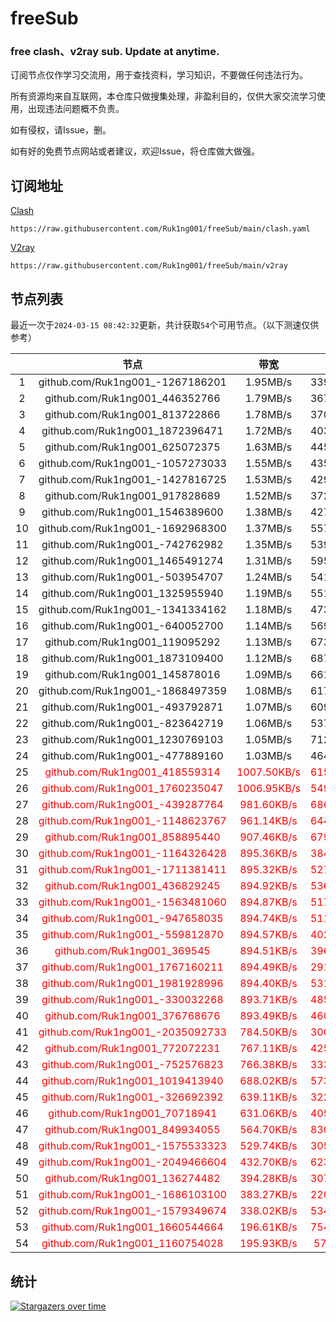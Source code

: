 # freeSub
### free clash、v2ray sub. Update at anytime.

订阅节点仅作学习交流用，用于查找资料，学习知识，不要做任何违法行为。

所有资源均来自互联网，本仓库只做搜集处理，非盈利目的，仅供大家交流学习使用，出现违法问题概不负责。

如有侵权，请Issue，删。

如有好的免费节点网站或者建议，欢迎Issue，将仓库做大做强。

## 订阅地址
[Clash](https://raw.githubusercontent.com/Ruk1ng001/freeSub/main/clash.yaml)
```
https://raw.githubusercontent.com/Ruk1ng001/freeSub/main/clash.yaml
```
[V2ray](https://raw.githubusercontent.com/Ruk1ng001/freeSub/main/v2ray)
```
https://raw.githubusercontent.com/Ruk1ng001/freeSub/main/v2ray
```

## 节点列表

最近一次于`2024-03-15 08:42:32`更新，共计获取`54`个可用节点。（以下测速仅供参考）

|  | 节点 | 带宽 | 延迟 |
|:-:|:--:|:--:|:--:|
 | 1 | github.com/Ruk1ng001_-1267186201 | 1.95MB/s | 339.00ms |
 | 2 | github.com/Ruk1ng001_446352766 | 1.79MB/s | 367.00ms |
 | 3 | github.com/Ruk1ng001_813722866 | 1.78MB/s | 370.00ms |
 | 4 | github.com/Ruk1ng001_1872396471 | 1.72MB/s | 403.00ms |
 | 5 | github.com/Ruk1ng001_625072375 | 1.63MB/s | 445.00ms |
 | 6 | github.com/Ruk1ng001_-1057273033 | 1.55MB/s | 435.00ms |
 | 7 | github.com/Ruk1ng001_-1427816725 | 1.53MB/s | 429.00ms |
 | 8 | github.com/Ruk1ng001_917828689 | 1.52MB/s | 372.00ms |
 | 9 | github.com/Ruk1ng001_1546389600 | 1.38MB/s | 427.00ms |
 | 10 | github.com/Ruk1ng001_-1692968300 | 1.37MB/s | 557.00ms |
 | 11 | github.com/Ruk1ng001_-742762982 | 1.35MB/s | 539.00ms |
 | 12 | github.com/Ruk1ng001_1465491274 | 1.31MB/s | 595.00ms |
 | 13 | github.com/Ruk1ng001_-503954707 | 1.24MB/s | 541.00ms |
 | 14 | github.com/Ruk1ng001_1325955940 | 1.19MB/s | 551.00ms |
 | 15 | github.com/Ruk1ng001_-1341334162 | 1.18MB/s | 473.00ms |
 | 16 | github.com/Ruk1ng001_-640052700 | 1.14MB/s | 569.00ms |
 | 17 | github.com/Ruk1ng001_119095292 | 1.13MB/s | 673.00ms |
 | 18 | github.com/Ruk1ng001_1873109400 | 1.12MB/s | 687.00ms |
 | 19 | github.com/Ruk1ng001_145878016 | 1.09MB/s | 661.00ms |
 | 20 | github.com/Ruk1ng001_-1868497359 | 1.08MB/s | 617.00ms |
 | 21 | github.com/Ruk1ng001_-493792871 | 1.07MB/s | 609.00ms |
 | 22 | github.com/Ruk1ng001_-823642719 | 1.06MB/s | 537.00ms |
 | 23 | github.com/Ruk1ng001_1230769103 | 1.05MB/s | 712.00ms |
 | 24 | github.com/Ruk1ng001_-477889160 | 1.03MB/s | 464.00ms |
 | 25 | <font color=red>github.com/Ruk1ng001_418559314</font> | <font color=red>1007.50KB/s</font> | <font color=red>615.00ms</font> |
 | 26 | <font color=red>github.com/Ruk1ng001_1760235047</font> | <font color=red>1006.95KB/s</font> | <font color=red>549.00ms</font> |
 | 27 | <font color=red>github.com/Ruk1ng001_-439287764</font> | <font color=red>981.60KB/s</font> | <font color=red>686.00ms</font> |
 | 28 | <font color=red>github.com/Ruk1ng001_-1148623767</font> | <font color=red>961.14KB/s</font> | <font color=red>644.00ms</font> |
 | 29 | <font color=red>github.com/Ruk1ng001_858895440</font> | <font color=red>907.46KB/s</font> | <font color=red>679.00ms</font> |
 | 30 | <font color=red>github.com/Ruk1ng001_-1164326428</font> | <font color=red>895.36KB/s</font> | <font color=red>384.00ms</font> |
 | 31 | <font color=red>github.com/Ruk1ng001_-1711381411</font> | <font color=red>895.32KB/s</font> | <font color=red>527.00ms</font> |
 | 32 | <font color=red>github.com/Ruk1ng001_436829245</font> | <font color=red>894.92KB/s</font> | <font color=red>536.00ms</font> |
 | 33 | <font color=red>github.com/Ruk1ng001_-1563481060</font> | <font color=red>894.87KB/s</font> | <font color=red>517.00ms</font> |
 | 34 | <font color=red>github.com/Ruk1ng001_-947658035</font> | <font color=red>894.74KB/s</font> | <font color=red>511.00ms</font> |
 | 35 | <font color=red>github.com/Ruk1ng001_-559812870</font> | <font color=red>894.57KB/s</font> | <font color=red>402.00ms</font> |
 | 36 | <font color=red>github.com/Ruk1ng001_369545</font> | <font color=red>894.51KB/s</font> | <font color=red>396.00ms</font> |
 | 37 | <font color=red>github.com/Ruk1ng001_1767160211</font> | <font color=red>894.49KB/s</font> | <font color=red>291.00ms</font> |
 | 38 | <font color=red>github.com/Ruk1ng001_1981928996</font> | <font color=red>894.40KB/s</font> | <font color=red>531.00ms</font> |
 | 39 | <font color=red>github.com/Ruk1ng001_-330032268</font> | <font color=red>893.71KB/s</font> | <font color=red>485.00ms</font> |
 | 40 | <font color=red>github.com/Ruk1ng001_376768676</font> | <font color=red>893.49KB/s</font> | <font color=red>460.00ms</font> |
 | 41 | <font color=red>github.com/Ruk1ng001_-2035092733</font> | <font color=red>784.50KB/s</font> | <font color=red>300.00ms</font> |
 | 42 | <font color=red>github.com/Ruk1ng001_772072231</font> | <font color=red>767.11KB/s</font> | <font color=red>425.00ms</font> |
 | 43 | <font color=red>github.com/Ruk1ng001_-752576823</font> | <font color=red>766.38KB/s</font> | <font color=red>333.00ms</font> |
 | 44 | <font color=red>github.com/Ruk1ng001_1019413940</font> | <font color=red>688.02KB/s</font> | <font color=red>573.00ms</font> |
 | 45 | <font color=red>github.com/Ruk1ng001_-326692392</font> | <font color=red>639.11KB/s</font> | <font color=red>322.00ms</font> |
 | 46 | <font color=red>github.com/Ruk1ng001_70718941</font> | <font color=red>631.06KB/s</font> | <font color=red>405.00ms</font> |
 | 47 | <font color=red>github.com/Ruk1ng001_849934055</font> | <font color=red>564.70KB/s</font> | <font color=red>830.00ms</font> |
 | 48 | <font color=red>github.com/Ruk1ng001_-1575533323</font> | <font color=red>529.74KB/s</font> | <font color=red>305.00ms</font> |
 | 49 | <font color=red>github.com/Ruk1ng001_-2049466604</font> | <font color=red>432.70KB/s</font> | <font color=red>623.00ms</font> |
 | 50 | <font color=red>github.com/Ruk1ng001_136274482</font> | <font color=red>394.28KB/s</font> | <font color=red>307.00ms</font> |
 | 51 | <font color=red>github.com/Ruk1ng001_-1686103100</font> | <font color=red>383.27KB/s</font> | <font color=red>220.00ms</font> |
 | 52 | <font color=red>github.com/Ruk1ng001_-1579349674</font> | <font color=red>338.02KB/s</font> | <font color=red>534.00ms</font> |
 | 53 | <font color=red>github.com/Ruk1ng001_1660544664</font> | <font color=red>196.61KB/s</font> | <font color=red>754.00ms</font> |
 | 54 | <font color=red>github.com/Ruk1ng001_1160754028</font> | <font color=red>195.93KB/s</font> | <font color=red>57.00ms</font> |


## 统计

[![Stargazers over time](https://starchart.cc/Ruk1ng001/freeSub.svg)](https://starchart.cc/Ruk1ng001/freeSub)
